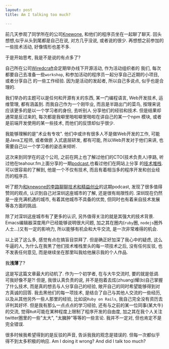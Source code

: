 ```yaml
---
layout: post
title: Am I talking too much?

---
```


前几天参观了同学所在的公司[Knewone](http://knewone.com/), 和他们的程序员坐在一起聊了聊天.
回头想想,似乎从头到尾都是自己在说, 对方几乎没说, 或者说的很少. 再想想之前参加的一些技术活动,
好像情形也差不多.

于是开始思考, 我是不是说的有点多了?

自己所在公司[Wiredcraft](http://wiredcraft.com/)会定期举办线下开源活动, 作为活动组织者的
我们, 每次都要自己去准备一些`workshop`, 和参加活动的程序员一起分享自己近期的小项目, 或者分享自己
的一些工作经验. 因为是活动的发起者, 所以自己多说点, 似乎也是合理的.

我们举办的主题可以是任何和开源有关的东西, 某一门编程语言, Web开发技术, 运维管理, 都有涵盖到.
而我自己作为一个刚毕业, 而且是半路出门的菜鸟, 按理来说应该更多的是以一个学习者的身份, 去听别人
分享他们的经验和技术. 但是结果却通常是反过来的, 每次都是我噼里啪啦噼里啪啦在讲自己的某一个npm
模块, 或者是前端开发使用的某一些技术, 而他们的反馈却似乎很少.

我能够理解的是"术业有专攻". 他们中或许有很多人不是做Web开发的工作, 可能是Java工程师, 或者做嵌
入式底层研发, 都有可能, 所以Web开发对于他们来讲, 也需要自己以一个学习者的姿态来倾听.

这次来到同学在的这个公司, 之前在网上也了解过他们的CTO(技术负责人)李路, 听过他在teahour.fm上面分享的一期[podcast](http://teahour.fm/2013/07/15/lean-startup-with-knewone.html),也看过他们在网站上分享
的[技术堆栈](http://knewone.com/groups/518e702d7373c2d55a000005/topics/518e738a7373c2c0a700000a). 可以很容易的了解到, 他是一个不仅有技术, 而且有着相当多的程序开发和创业经历的程序员.

听了题为[和knewone的李路聊聊技术和精益创业](http://teahour.fm/2013/07/15/lean-startup-with-knewone.html)的这期podcast, 发现了很多值得赞同的观点, 认识到自己对深圳这座城市的了解, 还是很有局限性的. 深圳现在仍然是一座充满机遇的城市, 有着其他城市不具备的优势, 但同时也有着来自技术发展等各方面的挑战.

除了对深圳这座城市有了更多的认识, 另外值得关注的就是其强大的技术背景. Emacs编辑器深度用户已经能够说明很大问题, 加之其在圈内(`ruby`圈, `nodejs`圈外人士...)又有一定的影响力, 所以能够有机会和大牛交流, 是一次非常难得的机会.

以上说了这么多, 感觉有点在搞盲目崇拜了. 但是确正好加深了我心中的疑虑, 这么牛逼的人, 为什么在我黑了他们技术堆栈里头的每一项技术之后, 没有任何反驳, 也不发表任何意见, 而是继续坐在那里叫我给他展示我的个人作品.

我**浅薄**了?

这是写这篇文章最大的动机了. 作为一个初学者, 在与大牛交流时, 要的就是低调. 可我好像不是?! 但是, 我很认真负责的说, 并不是抱着去炫(zhuang)耀(b)自己掌握了什么技术, 而是真的想去与人分享自己的经验, 敞开自己的同时希望能够得到对方真诚的回答. 我去黑他们的每一项技术, 是结合了自己与其他人交流的一些经历, 以及从其他另外一些人那里的经验, 比如说`Ruby on Rails`, 我自己完全没有资历去评判其好坏. 但是我有那么一点点点的学习经验, 还有与之前的某一位同事(某大牛)的交流, 觉得`RoR`可能在某种程度上限制了程序开发的自由度, 加之其在我个人关注twitter圈里的一些"太大", "太臃肿"等等的一些言论. 我并不一定对, 但也肯定不是完全错误.

很多时候我希望得到的是反驳的声音, 告诉我我的观念是错误的. 但每一次都似乎得不到太多积极的响应. Am I doing it wrong? And did I talk too much?


